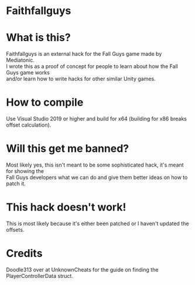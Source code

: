 # Faithfallguys

# What is this?
Faithfallguys is an external hack for the Fall Guys game made by Mediatonic.  
I wrote this as a proof of concept for people to learn about how the Fall Guys game works  
and/or learn how to write hacks for other similar Unity games.

# How to compile
Use Visual Studio 2019 or higher and build for x64 (building for x86 breaks offset calculation).

# Will this get me banned?
Most likely yes, this isn't meant to be some sophisticated hack, it's meant for showing the  
Fall Guys developers what we can do and give them better ideas on how to patch it.  

# This hack doesn't work!
This is most likely because it's either been patched or I haven't updated the offsets.

# Credits
Doodle313 over at UnknownCheats for the guide on finding the PlayerControllerData struct.
